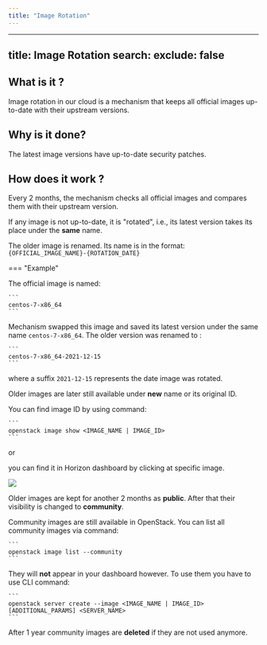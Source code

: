 ```yaml
---
title: "Image Rotation"
---
```

---

title: Image Rotation
search:
  exclude: false
---
## What is it ?
Image rotation in our cloud is a mechanism that keeps all official images up-to-date
with their upstream versions.

## Why is it done?
The latest image versions have up-to-date security patches.

## How does it work ?

Every 2 months, the mechanism checks all official images and compares them with their upstream version.

If any image is not up-to-date, it is "rotated", i.e., its latest version takes its place under the **same** name.

The older image is renamed. Its name is in the format: `{OFFICIAL_IMAGE_NAME}-{ROTATION_DATE}`

=== "Example"

The official image is named:

    ``` 
    centos-7-x86_64
    ```

Mechanism swapped this image and saved its latest version under the same name `centos-7-x86_64`. The older version was renamed to :

    ``` 
    centos-7-x86_64-2021-12-15
    ```
where a suffix `2021-12-15` represents the date image was rotated.

Older images are later still available under **new** name or its original ID.

You can find image ID by using command:

    ```
    openstack image show <IMAGE_NAME | IMAGE_ID>
    ```
    
or 

you can find it in Horizon dashboard by clicking at specific image.

 ![](/img/openstack/image-rotation/select_image_horizon.png)

Older images are kept for another 2 months as **public**. After that their visibility is changed to **community**.

Community images are still available in OpenStack. You can list all community images via command:

    ```
    openstack image list --community
    ```

They will **not** appear in your dashboard however. To use them you have to use CLI command:

    ```
    openstack server create --image <IMAGE_NAME | IMAGE_ID> [ADDITIONAL_PARAMS] <SERVER_NAME>
    ```

After 1 year community images are **deleted** if they are not used anymore.